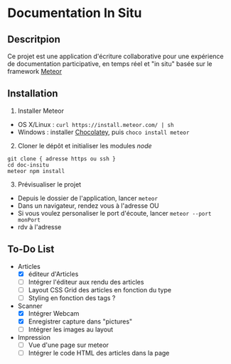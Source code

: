 # Documentation In Situ

## Descritpion
Ce projet est une application d'écriture collaborative pour une expérience de documentation participative, en temps réel et "in situ" basée sur le framework [Meteor](https://www.meteor.com/)

## Installation
1. Installer Meteor
  - OS X/Linux : `curl https://install.meteor.com/ | sh`
  - Windows : installer [Chocolatey](https://chocolatey.org/install), puis `choco install meteor`

2. Cloner le dépôt et initialiser les modules *node*
  ```
  git clone { adresse https ou ssh }
  cd doc-insitu
  meteor npm install
  ```

3. Prévisualiser le projet
  - Depuis le dossier de l'application, lancer `meteor`
  - Dans un navigateur, rendez vous à l'adresse [](http://localhost:3000)
  OU
  - Si vous voulez personaliser le port d'écoute, lancer `meteor --port monPort`
  - rdv à l'adresse [](http://localhost:monPort)

## To-Do List
+ Articles
  - [x] éditeur d'Articles
  - [ ] Intégrer l'éditeur aux rendu des articles
  - [ ] Layout CSS Grid des articles en fonction du type
  - [ ] Styling en fonction des tags ?

+ Scanner
  - [x] Intégrer Webcam
  - [x] Enregistrer capture dans "pictures"
  - [ ] Intégrer les images au layout

+ Impression
  - [ ] Vue d'une page sur meteor
  - [ ] Intégrer le code HTML des articles dans la page
